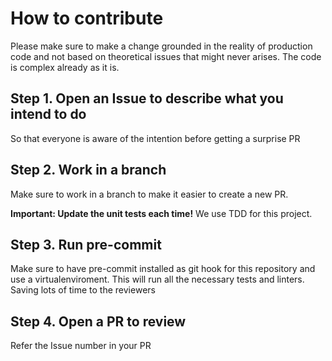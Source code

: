 # How to contribute
Please make sure to make a change grounded in the reality of production code and not based on theoretical issues that might never arises. The code is complex already as it is.

## Step 1. Open an Issue to describe what you intend to do
So that everyone is aware of the intention before getting a surprise PR

## Step 2. Work in a branch
Make sure to work in a branch to make it easier to create a new PR.

**Important: Update the unit tests each time!**
We use TDD for this project.

## Step 3. Run pre-commit
Make sure to have pre-commit installed as git hook for this repository and use a virtualenviroment.
This will run all the necessary tests and linters. Saving lots of time to the reviewers

## Step 4. Open a PR to review
Refer the Issue number in your PR
